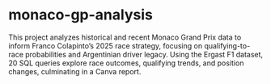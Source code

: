 # monaco-gp-analysis
This project analyzes historical and recent Monaco Grand Prix data to inform Franco Colapinto’s 2025 race strategy, focusing on qualifying-to-race probabilities and Argentinian driver legacy. Using the Ergast F1 dataset, 20 SQL queries explore race outcomes, qualifying trends, and position changes, culminating in a Canva report.
